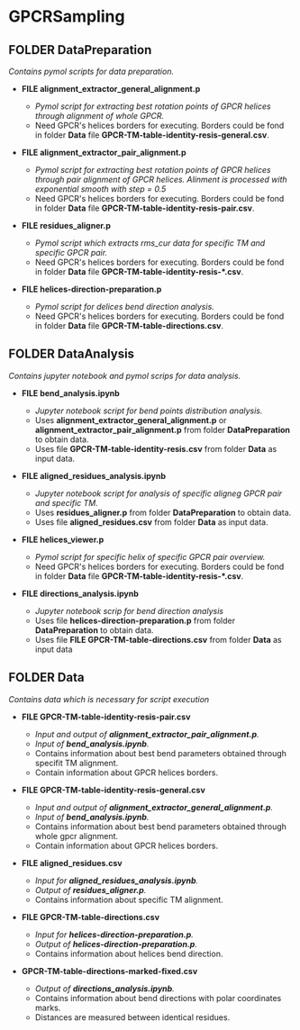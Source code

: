 # GPCRSampling

## FOLDER DataPreparation
*Contains pymol scripts for data preparation.*
* **FILE alignment_extractor_general_alignment.p**

  * *Pymol script for extracting best rotation points of GPCR helices through alignment of whole GPCR.*
  * Need GPCR's helices borders for executing. Borders could be fond in folder **Data** file **GPCR-TM-table-identity-resis-general.csv**.
* **FILE alignment_extractor_pair_alignment.p**

  * *Pymol script for extracting best rotation points of GPCR helices through pair alignment of GPCR helices. Alinment is processed with exponential smooth with step = 0.5*
  * Need GPCR's helices borders for executing. Borders could be fond in folder **Data** file **GPCR-TM-table-identity-resis-pair.csv**.
* **FILE residues_aligner.p** 

  * *Pymol script which extracts rms_cur data for specific TM and specific GPCR pair.*
  * Need GPCR's helices borders for executing. Borders could be fond in folder **Data** file **GPCR-TM-table-identity-resis-*.csv**.
* **FILE helices-direction-preparation.p**

  * *Pymol script for delices bend direction analysis.*
  * Need GPCR's helices borders for executing. Borders could be fond in folder **Data** file **GPCR-TM-table-directions.csv**.

## FOLDER DataAnalysis
*Contains jupyter notebook and pymol scrips for data analysis.*
* **FILE bend_analysis.ipynb**

  * *Jupyter notebook script for bend points distribution analysis.*
  * Uses **alignment_extractor_general_alignment.p** or **alignment_extractor_pair_alignment.p** from folder **DataPreparation** to obtain data.
  * Uses file **GPCR-TM-table-identity-resis.csv** from folder **Data** as input data.
* **FILE aligned_residues_analysis.ipynb**

  * *Jupyter notebook script for analysis of specific aligneg GPCR pair and specific TM.*
  * Uses **residues_aligner.p** from folder **DataPreparation** to obtain data.
  * Uses file **aligned_residues.csv** from folder **Data** as input data.
* **FILE helices_viewer.p**

  * *Pymol script for specific helix of specific GPCR pair overview.*
  * Need GPCR's helices borders for executing. Borders could be fond in folder **Data** file **GPCR-TM-table-identity-resis-*.csv**.
* **FILE directions_analysis.ipynb**

  * *Jupyter notebook scrip for bend direction analysis*
  * Uses file **helices-direction-preparation.p** from folder **DataPreparation** to obtain data.
  * Uses file **FILE GPCR-TM-table-directions.csv** from folder **Data** as input data
  
## FOLDER Data
*Contains data which is necessary for script execution*
* **FILE GPCR-TM-table-identity-resis-pair.csv**

  * *Input and output of **alignment_extractor_pair_alignment.p**.*
  * *Input of **bend_analysis.ipynb**.*
  * Contains information about best bend parameters obtained through specifit TM alignment.
  * Contain information about GPCR helices borders.
* **FILE GPCR-TM-table-identity-resis-general.csv**

  * *Input and output of **alignment_extractor_general_alignment.p**.*
  * *Input of **bend_analysis.ipynb**.*
  * Contains information about best bend parameters obtained through whole gpcr alignment.
  * Contain information about GPCR helices borders.
* **FILE aligned_residues.csv**

  * *Input for **aligned_residues_analysis.ipynb**.*
  * *Output of **residues_aligner.p**.*
  * Contains information about specific TM alignment.
* **FILE GPCR-TM-table-directions.csv**

  * *Input for **helices-direction-preparation.p**.*
  * *Output of **helices-direction-preparation.p**.*
  * Contains information about helices bend direction.
  
* **GPCR-TM-table-directions-marked-fixed.csv**
  * *Output of **directions_analysis.ipynb**.*
  * Contains information about bend directions with polar coordinates marks.
  * Distances are measured between identical residues.
